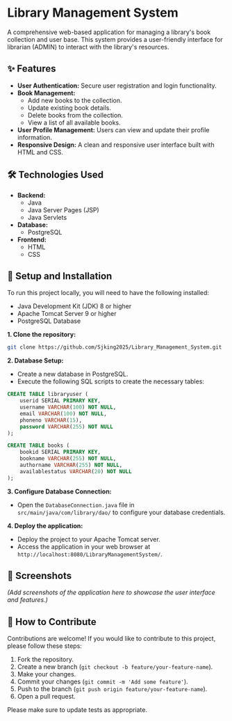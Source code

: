 # Library Management System

A comprehensive web-based application for managing a library's book collection and user base. This system provides a user-friendly interface for librarian (ADMIN) to interact with the library's resources.

## ✨ Features

*   **User Authentication:** Secure user registration and login functionality.
*   **Book Management:**
    *   Add new books to the collection.
    *   Update existing book details.
    *   Delete books from the collection.
    *   View a list of all available books.
*   **User Profile Management:** Users can view and update their profile information.
*   **Responsive Design:** A clean and responsive user interface built with HTML and CSS.

## 🛠️ Technologies Used

*   **Backend:**
    *   Java
    *   Java Server Pages (JSP)
    *   Java Servlets
*   **Database:**
    *   PostgreSQL
*   **Frontend:**
    *   HTML
    *   CSS

## 🚀 Setup and Installation

To run this project locally, you will need to have the following installed:

*   Java Development Kit (JDK) 8 or higher
*   Apache Tomcat Server 9 or higher
*   PostgreSQL Database

**1. Clone the repository:**

```bash
git clone https://github.com/Sjking2025/Library_Management_System.git
```

**2. Database Setup:**

*   Create a new database in PostgreSQL.
*   Execute the following SQL scripts to create the necessary tables:

```sql
CREATE TABLE libraryuser (
    userid SERIAL PRIMARY KEY,
    username VARCHAR(100) NOT NULL,
    email VARCHAR(100) NOT NULL,
    phoneno VARCHAR(15),
    password VARCHAR(255) NOT NULL
);

CREATE TABLE books (
    bookid SERIAL PRIMARY KEY,
    bookname VARCHAR(255) NOT NULL,
    authorname VARCHAR(255) NOT NULL,
    availablestatus VARCHAR(20) NOT NULL
);
```

**3. Configure Database Connection:**

*   Open the `DatabaseConnection.java` file in `src/main/java/com/library/dao/` to configure your database credentials.

**4. Deploy the application:**

*   Deploy the project to your Apache Tomcat server.
*   Access the application in your web browser at `http://localhost:8080/LibraryManagementSystem/`.

## 📸 Screenshots

*(Add screenshots of the application here to showcase the user interface and features.)*

## 🤝 How to Contribute

Contributions are welcome! If you would like to contribute to this project, please follow these steps:

1.  Fork the repository.
2.  Create a new branch (`git checkout -b feature/your-feature-name`).
3.  Make your changes.
4.  Commit your changes (`git commit -m 'Add some feature'`).
5.  Push to the branch (`git push origin feature/your-feature-name`).
6.  Open a pull request.

Please make sure to update tests as appropriate.
